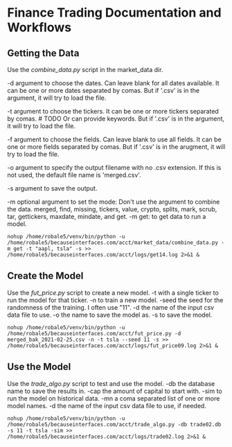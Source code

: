 # Finance Trading Documentation and Workflows

## Getting the Data
Use the *combine_data.py* script in the market_data dir.

-d argument to choose the dates.
    Can leave blank for all dates available.
    It can be one or more dates separated by comas.
    But if '.csv' is in the argument, it will try to load the file.

-t argument to choose the tickers.
    It can be one or more tickers separated by comas.
    # TODO Or can provide keywords.
    But if '.csv' is in the argument, it will try to load the file.

-f argument to choose the fields.
    Can leave blank to use all fields.
    It can be one or more fields separated by comas.
    But if '.csv' is in the arugment, it will try to load the file.

-o argument to specify the output filename with no .csv extension.
    If this is not used, the default file name is 'merged.csv'.

-s argument to save the output.

-m optional argument to set the mode:
    Don't use the argument to combine the data.
    merged, find, missing, tickers, value, crypto, splits, mark, scrub, tar, gettickers, maxdate, mindate, and get.
    -m get: to get data to run a model.

```nohup /home/robale5/venv/bin/python -u /home/robale5/becauseinterfaces.com/acct/market_data/combine_data.py -m get -t "aapl, tsla" -s >> /home/robale5/becauseinterfaces.com/acct/logs/get14.log 2>&1 &```

## Create the Model
Use the *fut_price.py* script to create a new model.
    -t with a single ticker to run the model for that ticker.
    -n to train a new model.
    -seed the seed for the randomness of the training. I often use "11".
    -d the name of the input csv data file to use.
    -o the name to save the model as.
    -s to save the model.

```nohup /home/robale5/venv/bin/python -u /home/robale5/becauseinterfaces.com/acct/fut_price.py -d merged_bak_2021-02-25.csv -n -t tsla --seed 11 -s >> /home/robale5/becauseinterfaces.com/acct/logs/fut_price09.log 2>&1 &```

## Use the Model
Use the *trade_algo.py* script to test and use the model.
    -db the database name to save the results in.
    -cap the amount of capital to start with.
    -sim to run the model on historical data.
    -mn a coma separated list of one or more model names.
    -d the name of the input csv data file to use, if needed.

```nohup /home/robale5/venv/bin/python -u /home/robale5/becauseinterfaces.com/acct/trade_algo.py -db trade02.db -s 11 -t tsla -sim >> /home/robale5/becauseinterfaces.com/acct/logs/trade02.log 2>&1 &```